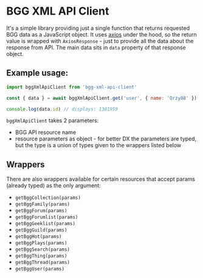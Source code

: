 # BGG XML API Client

It's a simple library providing just a single function that returns requested BGG data as a JavaScript object.
It uses [axios](https://github.com/axios/axios) under the hood, so the return value is wrapped with `AxiosResponse` - just to provide all the data about the response from API.
The main data sits in `data` property of that response object.

## Example usage:

```js
import bggXmlApiClient from 'bgg-xml-api-client'

const { data } = await bggXmlApiClient.get('user', { name: 'Qrzy88' })

console.log(data.id) // displays: 1381959
```

`bggXmlApiClient` takes 2 parameters:
- BGG API resource name
- resource parameters as object - for better DX the parameters are typed, but the type is a union of types given to the wrappers listed below

## Wrappers

There are also wrappers available for certain resources that accept params (already typed) as the only argument:

- `getBggCollection(params)`
- `getBggFamily(params)`
- `getBggForum(params)`
- `getBggForumlist(params)`
- `getBggGeeklist(params)`
- `getBggGuild(params)`
- `getBggHot(params)`
- `getBggPlays(params)`
- `getBggSearch(params)`
- `getBggThing(params)`
- `getBggThread(params)`
- `getBggUser(params)`
